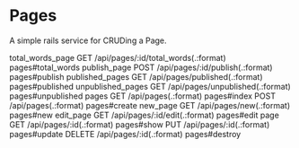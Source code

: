 Pages
========================
A simple rails service for CRUDing a Page.


 total_words_page GET    /api/pages/:id/total_words(.:format) pages#total_words
     publish_page POST   /api/pages/:id/publish(.:format)     pages#publish
  published_pages GET    /api/pages/published(.:format)       pages#published
unpublished_pages GET    /api/pages/unpublished(.:format)     pages#unpublished
            pages GET    /api/pages(.:format)                 pages#index
                  POST   /api/pages(.:format)                 pages#create
         new_page GET    /api/pages/new(.:format)             pages#new
        edit_page GET    /api/pages/:id/edit(.:format)        pages#edit
             page GET    /api/pages/:id(.:format)             pages#show
                  PUT    /api/pages/:id(.:format)             pages#update
                  DELETE /api/pages/:id(.:format)             pages#destroy

